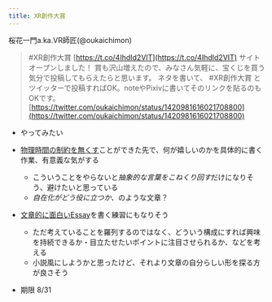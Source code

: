 ```yaml
---
title: XR創作大賞
---
```


桜花一門a.ka.VR師匠(@oukaichimon)

 > 
 > \#XR創作大賞
 > [https://t.co/4IhdId2VIT](https://t.co/4IhdId2VIT)
 > サイトオープンしました！
 > 賞も沢山増えたので、みなさん気軽に、宝くじを買う気分で投稿してもらえたらと思います。
 > ネタを書いて、 #XR創作大賞 とツイッターで投稿すればOK。noteやPixivに書いてそのリンクを貼るのもOKです。
 > [https://twitter.com/oukaichimon/status/1420981616021708800](https://twitter.com/oukaichimon/status/1420981616021708800)

* やってみたい

* [物理時間の制約を無くす](%E7%89%A9%E7%90%86%E6%99%82%E9%96%93%E3%81%AE%E5%88%B6%E7%B4%84%E3%82%92%E7%84%A1%E3%81%8F%E3%81%99.md)ことができた先で、何が嬉しいのかを具体的に書く作業、有意義な気がする
  
  * こういうことをやらないと*抽象的な言葉をこねくり回す*だけになりそう、避けたいと思っている
  * *自在化がどう役に立つか*、のような文章？
* [文章的に面白いEssay](%E6%96%87%E7%AB%A0%E7%9A%84%E3%81%AB%E9%9D%A2%E7%99%BD%E3%81%84Essay.md)を書く練習にもなりそう
  
  * ただ考えていることを羅列するのではなく、どういう構成にすれば興味を持続できるか・目立たせたいポイントに注目させられるか、などを考える
  * 小説風にしようかと思ったけど、それより文章の自分らしい形を探る方が良さそう
* 期限 8/31
